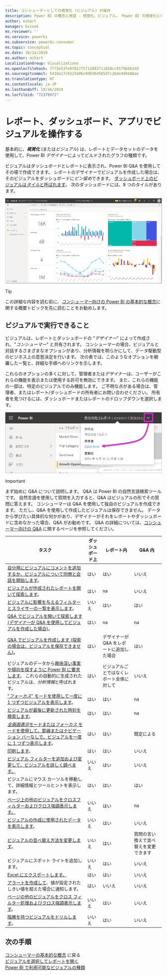 ```yaml
---
title: コンシューマーとしての視覚化 (ビジュアル) の操作
description: Power BI の概念と用語 - 視覚化、ビジュアル。 Power BI の視覚化とビジュアルの概要。
author: mihart
manager: kvivek
ms.reviewer: ''
ms.service: powerbi
ms.subservice: powerbi-consumer
ms.topic: conceptual
ms.date: 10/14/2019
ms.author: mihart
LocalizationGroup: Visualizations
ms.openlocfilehash: 7f72e53fe9f017f5f12893711858cc9179b883dd
ms.sourcegitcommit: 5410a17c6325406c9d9364585d7c26de4d9488ae
ms.translationtype: HT
ms.contentlocale: ja-JP
ms.lasthandoff: 10/16/2019
ms.locfileid: "72379972"
---
```

# <a name="interact-with-visuals-in-reports-dashboards-and-apps"></a>レポート、ダッシュボード、アプリでビジュアルを操作する

基本的に、***視覚化*** (または*ビジュアル*) は、レポートとデータセットのデータを使用して、Power BI *デザイナー*によってビルドされたグラフの種類です。 

ビジュアルはダッシュボードとレポートに表示され、Power BI Q&A を使用してその場で作成できます。 レポートのデザイナーでビジュアルを作成した場合は、そのビジュアルをダッシュボードに*ピン留め*できます。 [ダッシュボード上のビジュアルは*タイル*と呼ばれます](end-user-tiles.md)。 次のダッシュボードには、8 つのタイルがあります。 

![タイルのあるダッシュボード](media/end-user-visualizations/power-bi-dashboard.png)

> [!TIP]
> この詳細な内容を読む前に、[*コンシューマー*向けの Power BI の基本的な概念](end-user-basic-concepts.md)に関する概要トピックを先に読むことをお勧めします。

## <a name="what-can-i-do-with-visuals"></a>ビジュアルで実行できること

ビジュアルは、レポートとダッシュボードの "*デザイナー*" によって作成され、"*コンシューマー*" と共有されます。 コンシューマーの場合、ビジュアルと対話するさまざまなオプションがあり、分析情報を明らかにして、データ駆動型のビジネス上の意思決定を行います。 次の表では、このようなオプションを網羅した一覧と、詳細な手順へのリンクを示します。

これらのオプションの多くに対して、管理者または*デザイナー*は、ユーザーがこれらの機能を表示または使用する許可を無効にできます。 また、これらの機能の一部は、特定のビジュアルでのみ機能します。  ご不明な点がある場合は、管理者、またはレポート/ダッシュボードの所有者にお問い合わせください。 所有者を見つけるには、ダッシュボードまたはレポートのドロップダウンを選択します。 

![所有者を示すタイトル ドロップダウン](media/end-user-visualizations/power-bi-owner.png)


> [!IMPORTANT]
> まず始めに Q&A について説明します。 Q&A は Power BI の自然言語検索ツールです。 自然言語を使用して質問を入力すると、Q&A はビジュアルの形でその質問に答えます。 コンシューマーは Q&A を使用して独自のビジュアルを作成できます。 ただし、Q&A を使用して作成したビジュアルは保存できません。 データから学びたい具体的な何かがあり、デザイナーがそれをレポートやダッシュボードに含めなかった場合、Q&A がお勧めです。 Q&A の詳細については、[コンシューマー向けの Q&A](end-user-q-and-a.md) に関するページを参照してください。



|タスク  |ダッシュボード上  |レポート内  | Q&A 内
|---------|---------|---------|--------|
|[自分用にビジュアルにコメントを追加するか、ビジュアルについて同僚と会話を開始します](end-user-comment.md)。     |  はい       |   はい      |  いいえ  |
|[ビジュアルが作成されたレポートを開いて探索します](end-user-tiles.md)。     |    はい     |   na      |  いいえ |
|[ビジュアルに影響を与えるフィルターとスライサーの一覧を表示します](end-user-report-filter.md)。     |    いいえ     |   はい      |  はい |
|[Q&A でビジュアルを開いて探索します (*デザイナー*が Q&A を使用してビジュアルを作成した場合)](end-user-q-and-a.md)。     |   はい      |   na      |  na  |
|[Q&A でビジュアルを作成します (探索の場合は、ビジュアルを保存できません)](end-user-q-and-a.md)。     |   はい      |   デザイナーが Q&A をレポートに追加した場合      |  はい  |
|ビジュアルのデータから[興味深い事実や傾向を探すように Power BI に要求します](end-user-insights.md)。  これらの自動的に生成されたビジュアルは、*分析情報*と呼ばれます。     |    はい     |  ビジュアルごとではなくレポート全体に対して       | いいえ   |
|["*フォーカス*" モードを使用して一度に 1 つずつビジュアルを表示します](end-user-focus.md)。     | はい        |   はい      | na  |
|[ビジュアルが最後に更新された時刻を検索します](end-user-fresh.md)。     |  はい       |    はい     | na  |
|[*全画面表示*モードまたは*フォーカス* モードを使用して、罫線またはナビゲーション バーなしで、ビジュアルを一度に 1 つずつ表示します](end-user-focus.md)。     |   はい      |  はい       | 既定による  |
|[印刷します](end-user-print.md)。     |  はい       |   はい      | いいえ  |
|[ビジュアル フィルターを追加および変更して、ビジュアルを詳しく調べます。](end-user-report-filter.md)     |    いいえ     |   はい      | いいえ  |
|ビジュアルにマウス カーソルを移動して、詳細情報とツールヒントを表示します。     |    はい     |   はい      | はい  |
|[ページ上の他のビジュアルをクロスフィルターおよびクロス強調表示します。](end-user-interactions.md)    |   いいえ      |   はい      | na  |
|[ビジュアルの作成に使用されたデータを表示します](end-user-show-data.md)。     |  いいえ       |   はい      | いいえ  |
| [ビジュアルの並べ替え方法を変更します](end-user-change-sort.md)。 | いいえ  | はい  | 質問の言い換えで並べ替えを変更できます  |
| ビジュアルにスポット ライトを追加します。 | いいえ  | はい  |  いいえ |
| [Excel にエクスポートします。](end-user-export.md) | はい | はい | いいえ|
| [アラートを作成して](end-user-alerts.md)、値が設定されたしきい値を超えた場合に通知します。  | はい  | いいえ  | いいえ |
| [ページの他のビジュアルをクロス フィルター処理およびクロス強調表示します](end-user-report-filter.md)。  | いいえ      | はい  | いいえ  |
| [階層を持つビジュアルをドリルします](end-user-drill.md)。  | いいえ  | はい   | いいえ |

## <a name="next-steps"></a>次の手順
[コンシューマーの基本的な概念](end-user-basic-concepts.md)  に戻る  
[ビジュアルを選択してレポートを開く](end-user-report-open.md)    
[Power BI で利用可能なビジュアルの種類](end-user-visual-type.md)